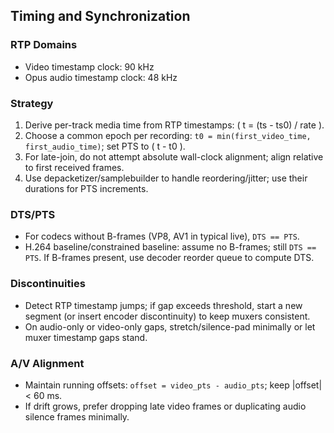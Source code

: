 ## Timing and Synchronization

### RTP Domains
- Video timestamp clock: 90 kHz
- Opus audio timestamp clock: 48 kHz

### Strategy
1. Derive per-track media time from RTP timestamps: \( t = (ts - ts0) / rate \).
2. Choose a common epoch per recording: `t0 = min(first_video_time, first_audio_time)`; set PTS to \( t - t0 \).
3. For late-join, do not attempt absolute wall-clock alignment; align relative to first received frames.
4. Use depacketizer/samplebuilder to handle reordering/jitter; use their durations for PTS increments.

### DTS/PTS
- For codecs without B-frames (VP8, AV1 in typical live), `DTS == PTS`.
- H.264 baseline/constrained baseline: assume no B-frames; still `DTS == PTS`. If B-frames present, use decoder reorder queue to compute DTS.

### Discontinuities
- Detect RTP timestamp jumps; if gap exceeds threshold, start a new segment (or insert encoder discontinuity) to keep muxers consistent.
- On audio-only or video-only gaps, stretch/silence-pad minimally or let muxer timestamp gaps stand.

### A/V Alignment
- Maintain running offsets: `offset = video_pts - audio_pts`; keep |offset| < 60 ms.
- If drift grows, prefer dropping late video frames or duplicating audio silence frames minimally.


